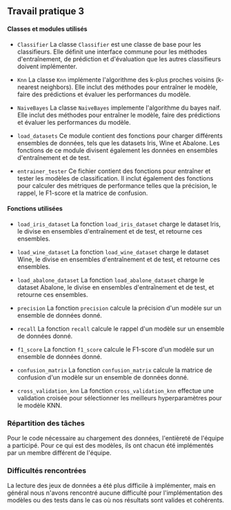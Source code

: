 ## Travail pratique 3

#### Classes et modules utilisés

- `Classifier`
La classe `Classifier` est une classe de base pour les classifieurs. Elle définit une interface commune pour les méthodes d'entraînement, de prédiction et d'évaluation que les autres classifieurs doivent implémenter.

- `Knn`
La classe `Knn` implémente l'algorithme des k-plus proches voisins (k-nearest neighbors). Elle inclut des méthodes pour entraîner le modèle, faire des prédictions et évaluer les performances du modèle.

- `NaiveBayes`
La classe `NaiveBayes` implemente l'algorithme du bayes naif. Elle inclut des méthodes pour entraîner le modèle, faire des prédictions et évaluer les performances du modèle.

- `load_datasets`
Ce module contient des fonctions pour charger différents ensembles de données, tels que les datasets Iris, Wine et Abalone. Les fonctions de ce module divisent également les données en ensembles d'entraînement et de test.

- `entrainer_tester`
Ce fichier contient des fonctions pour entraîner et tester les modèles de classification. Il inclut également des fonctions pour calculer des métriques de performance telles que la précision, le rappel, le F1-score et la matrice de confusion.

#### Fonctions utilisées

- `load_iris_dataset`
La fonction `load_iris_dataset` charge le dataset Iris, le divise en ensembles d'entraînement et de test, et retourne ces ensembles.

- `load_wine_dataset`
La fonction `load_wine_dataset` charge le dataset Wine, le divise en ensembles d'entraînement et de test, et retourne ces ensembles.

- `load_abalone_dataset`
La fonction `load_abalone_dataset` charge le dataset Abalone, le divise en ensembles d'entraînement et de test, et retourne ces ensembles.

- `precision`
La fonction `precision` calcule la précision d'un modèle sur un ensemble de données donné.

- `recall`
La fonction `recall` calcule le rappel d'un modèle sur un ensemble de données donné.

- `f1_score`
La fonction `f1_score` calcule le F1-score d'un modèle sur un ensemble de données donné.

- `confusion_matrix`
La fonction `confusion_matrix` calcule la matrice de confusion d'un modèle sur un ensemble de données donné.

- `cross_validation_knn`
La fonction `cross_validation_knn` effectue une validation croisée pour sélectionner les meilleurs hyperparamètres pour le modèle KNN.


### Répartition des tâches

Pour le code nécessaire au chargement des données, l'entièreté de l'équipe a participé. Pour ce qui est des modèles, ils ont chacun été implémentés par un membre différent de l'équipe.

### Difficultés rencontrées

La lecture des jeux de données a été plus difficile à implémenter, mais en général nous n'avons rencontré aucune difficulté pour l'implémentation des modèles ou des tests dans le cas où nos résultats sont valides et cohérents. 

